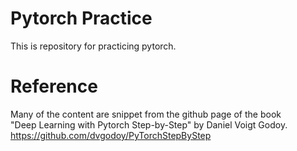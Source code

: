 # Pytorch Practice
This is repository for practicing pytorch.  

# Reference
Many of the content are snippet from the github page of the book  
"Deep Learning with Pytorch Step-by-Step" by Daniel Voigt Godoy.  
https://github.com/dvgodoy/PyTorchStepByStep
